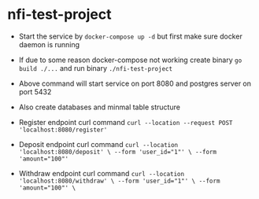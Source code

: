 # nfi-test-project
- Start the service by `docker-compose up -d` but first make sure docker daemon is running
- If due to some reason docker-compose not working create binary `go build ./...` and run binary `./nfi-test-project` 
- Above command will start service on port 8080 and postgres server on port 5432
- Also create databases and minmal table structure

- Register endpoint curl command ```curl --location --request POST 'localhost:8080/register'```
- Deposit endpoint curl command ```curl --location 'localhost:8080/deposit' \
  --form 'user_id="1"' \
  --form 'amount="100"'```
- Withdraw endpoint curl command ```curl --location 'localhost:8080/withdraw' \
  --form 'user_id="1"' \
  --form 'amount="100"' \```